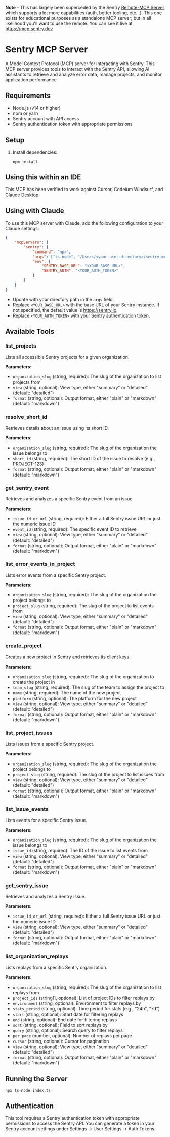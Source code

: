 **Note** - This has largely been superceded by the Sentry [Remote-MCP Server](https://github.com/getsentry/sentry-mcp) which supports a lot more capabilities (auth, better tooling, etc...). This one exists for educational purposes as a standalone MCP server; but in all likelihood you'll want to use the remote. You can see it live at https://mcp.sentry.dev

# Sentry MCP Server

A Model Context Protocol (MCP) server for interacting with Sentry. This MCP server provides tools to interact with the Sentry API, allowing AI assistants to retrieve and analyze error data, manage projects, and monitor application performance.

## Requirements

- Node.js (v14 or higher)
- npm or yarn
- Sentry account with API access
- Sentry authentication token with appropriate permissions

## Setup

1. Install dependencies:
   ```
   npm install
   ```

## Using this within an IDE 

This MCP has been verified to work against Cursor, Codeium Windsurf, and Claude Desktop.

## Using with Claude

To use this MCP server with Claude, add the following configuration to your Claude settings:

```json
{
    "mcpServers": {
        "sentry": {
            "command": "npx",
            "args": ["ts-node", "/Users/<your-user-directory>/sentry-mcp-ts/index.ts"],
            "env": {
                "SENTRY_BASE_URL": "<YOUR_BASE_URL>",
                "SENTRY_AUTH": "<YOUR_AUTH_TOKEN>"
            }
        }
    }
}
```

* Update with your directory path in the `args` field.
* Replace `<YOUR_BASE_URL>` with the base URL of your Sentry instance. If not specified, the default value is https://sentry.io.
* Replace `<YOUR_AUTH_TOKEN>` with your Sentry authentication token.

## Available Tools

### list_projects

Lists all accessible Sentry projects for a given organization.

**Parameters:**
- `organization_slug` (string, required): The slug of the organization to list projects from
- `view` (string, optional): View type, either "summary" or "detailed" (default: "detailed")
- `format` (string, optional): Output format, either "plain" or "markdown" (default: "markdown")

### resolve_short_id

Retrieves details about an issue using its short ID.

**Parameters:**
- `organization_slug` (string, required): The slug of the organization the issue belongs to
- `short_id` (string, required): The short ID of the issue to resolve (e.g., PROJECT-123)
- `format` (string, optional): Output format, either "plain" or "markdown" (default: "markdown")

### get_sentry_event

Retrieves and analyzes a specific Sentry event from an issue.

**Parameters:**
- `issue_id_or_url` (string, required): Either a full Sentry issue URL or just the numeric issue ID
- `event_id` (string, required): The specific event ID to retrieve
- `view` (string, optional): View type, either "summary" or "detailed" (default: "detailed")
- `format` (string, optional): Output format, either "plain" or "markdown" (default: "markdown")

### list_error_events_in_project

Lists error events from a specific Sentry project.

**Parameters:**
- `organization_slug` (string, required): The slug of the organization the project belongs to
- `project_slug` (string, required): The slug of the project to list events from
- `view` (string, optional): View type, either "summary" or "detailed" (default: "detailed")
- `format` (string, optional): Output format, either "plain" or "markdown" (default: "markdown")

### create_project

Creates a new project in Sentry and retrieves its client keys.

**Parameters:**
- `organization_slug` (string, required): The slug of the organization to create the project in
- `team_slug` (string, required): The slug of the team to assign the project to
- `name` (string, required): The name of the new project
- `platform` (string, optional): The platform for the new project
- `view` (string, optional): View type, either "summary" or "detailed" (default: "detailed")
- `format` (string, optional): Output format, either "plain" or "markdown" (default: "markdown")

### list_project_issues

Lists issues from a specific Sentry project.

**Parameters:**
- `organization_slug` (string, required): The slug of the organization the project belongs to
- `project_slug` (string, required): The slug of the project to list issues from
- `view` (string, optional): View type, either "summary" or "detailed" (default: "detailed")
- `format` (string, optional): Output format, either "plain" or "markdown" (default: "markdown")

### list_issue_events

Lists events for a specific Sentry issue.

**Parameters:**
- `organization_slug` (string, required): The slug of the organization the issue belongs to
- `issue_id` (string, required): The ID of the issue to list events from
- `view` (string, optional): View type, either "summary" or "detailed" (default: "detailed")
- `format` (string, optional): Output format, either "plain" or "markdown" (default: "markdown")

### get_sentry_issue

Retrieves and analyzes a Sentry issue.

**Parameters:**
- `issue_id_or_url` (string, required): Either a full Sentry issue URL or just the numeric issue ID
- `view` (string, optional): View type, either "summary" or "detailed" (default: "detailed")
- `format` (string, optional): Output format, either "plain" or "markdown" (default: "markdown")

### list_organization_replays

Lists replays from a specific Sentry organization.

**Parameters:**
- `organization_slug` (string, required): The slug of the organization to list replays from
- `project_ids` (string[], optional): List of project IDs to filter replays by
- `environment` (string, optional): Environment to filter replays by
- `stats_period` (string, optional): Time period for stats (e.g., "24h", "7d")
- `start` (string, optional): Start date for filtering replays
- `end` (string, optional): End date for filtering replays
- `sort` (string, optional): Field to sort replays by
- `query` (string, optional): Search query to filter replays
- `per_page` (number, optional): Number of replays per page
- `cursor` (string, optional): Cursor for pagination
- `view` (string, optional): View type, either "summary" or "detailed" (default: "detailed")
- `format` (string, optional): Output format, either "plain" or "markdown" (default: "markdown")

## Running the Server

```
npx ts-node index.ts
```

## Authentication

This tool requires a Sentry authentication token with appropriate permissions to access the Sentry API. You can generate a token in your Sentry account settings under Settings -> User Settings -> Auth Tokens.
